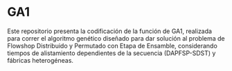 # GA1
Este repositorio presenta la codificación de la función de GA1, realizada para correr el algoritmo genético diseñado para dar solución al problema de Flowshop Distribuido y Permutado con Etapa de Ensamble, considerando tiempos de alistamiento dependientes de la secuencia (DAPFSP-SDST) y fábricas heterogéneas.

